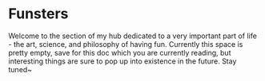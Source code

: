 # Funsters
Welcome to the section of my hub dedicated to a very important part of life - the art, science, and philosophy of having fun.
Currently this space is pretty empty, save for this doc which you are currently reading, but interesting things are sure to pop up into existence in the future. Stay tuned~
